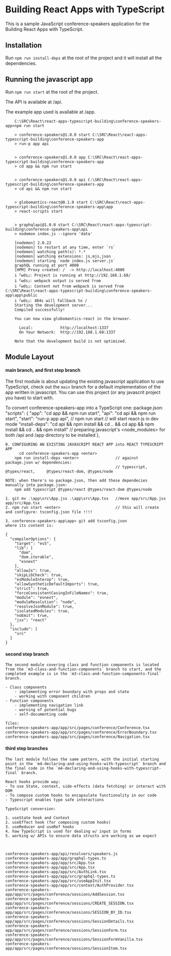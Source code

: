 # Building React Apps with TypeScript

  This is a sample JavaScript conference-speakers application for the Building React Apps with TypeScript.


## Installation

  Run `npm run install-deps` at the root of the project and it will install all the dependencies.

## Running the javascript app

  Run `npm run start` at the root of the project.

  The API is available at /api.

  The example app used is available at /app.

        C:\SRC\React\react-apps-typescript-building\conference-speakers-app>npm run start

        > conference-speakers@1.0.0 start C:\SRC\React\react-apps-typescript-building\conference-speakers-app
        > run-p app api


        > conference-speakers@1.0.0 app C:\SRC\React\react-apps-typescript-building\conference-speakers-app
        > cd app && npm run start


        > conference-speakers@1.0.0 api C:\SRC\React\react-apps-typescript-building\conference-speakers-app
        > cd api && npm run start


        > globomantics-react@0.1.0 start C:\SRC\React\react-apps-typescript-building\conference-speakers-app\app
        > react-scripts start


        > graphqlapi@1.0.0 start C:\SRC\React\react-apps-typescript-building\conference-speakers-app\api
        > nodemon index.js --ignore 'data'

        [nodemon] 2.0.22
        [nodemon] to restart at any time, enter `rs`
        [nodemon] watching path(s): *.*
        [nodemon] watching extensions: js,mjs,json
        [nodemon] starting `node index.js server.js`
        graphQL running at port 4000
        [HPM] Proxy created: /  -> http://localhost:4000
        i ｢wds｣: Project is running at http://192.168.1.68/
        i ｢wds｣: webpack output is served from
        i ｢wds｣: Content not from webpack is served from C:\SRC\React\react-apps-typescript-building\conference-speakers-app\app\public
        i ｢wds｣: 404s will fallback to /
        Starting the development server...
        Compiled successfully!

        You can now view globomantics-react in the browser.

          Local:            http://localhost:1337
          On Your Network:  http://192.168.1.68:1337

        Note that the development build is not optimized.

## Module Layout

#### main branch, and first step branch
  The first module is about updating the existing javascript application to use TypeScript, check out the `main` branch for a default implementation of the app written in javascript. You can use this project (or any javascrit project you have) to start with.

  To convert conference-speakers-app into a TypeScript one:
    package.json:
    "scripts": {
    "app": "cd app && npm run start",
    "api": "cd api && npm run start",
    "start": "run-p app api",                                                                                                // npm run start <enter>      // will start react-js in dev mode
    "install-deps": "cd api && npm install && cd .. && cd app && npm install && cd .. && npm install"                        // preparing javascript's <node_modules> for both /api and /app directory to be installed
    },

    0. CONFIGURING AN EXISTING JAVASCRIPT REACT APP into REACT TYPESCRIPT APP 
	      cd conference-speakers-app <enter>
        npm run install-deps <enter>                // against package.json w/ dependencies: 
                                                    // typescript, @types/react,     @types/react-dom, @types/node 

    NOTE: when there's no package.json, then add these dependecies manually into package.json:
        npm add typescript @types/react @types/react-dom @types/node

    1. git mv .\app\src\App.jsx .\app\src\App.tsx   //move app/src/App.jsx app/src/App.tsx
    2. npm run start <enter>                        // this will create and configure: tsconfig.json file !!!!

    3. conference-speakers-app\app> git add tsconfig.json 
    where its content is:

    {
      "compilerOptions": {
        "target": "es5",
        "lib": [
          "dom",
          "dom.iterable",
          "esnext"
        ],
        "allowJs": true,
        "skipLibCheck": true,
        "esModuleInterop": true,
        "allowSyntheticDefaultImports": true,
        "strict": true,
        "forceConsistentCasingInFileNames": true,
        "module": "esnext",
        "moduleResolution": "node",
        "resolveJsonModule": true,
        "isolatedModules": true,
        "noEmit": true,
        "jsx": "react"
      },
      "include": [
        "src"
      ]
    }


#### second step branch
    The second module covering class and function components is located from the `m3-class-and-function-components` branch to start, and the completed example is in the `m3-class-and-function-components-final` branch.

    - Class components
        - implementing error boundary with props and state
        - working with component children
    - Function components
        - implementing navigation link
        - warning of potential bugs
        - self-documenting code

    files:
    conference-speakers-app/app/src/pages/conference/Conference.tsx
    conference-speakers-app/app/src/pages/conference/ErrorBoundary.tsx
    conference-speakers-app/app/src/pages/conference/Navigation.tsx


#### third step branches
    The last module follows the same pattern, with the initial starting point in the `m4-declaring-and-using-hooks-with-typescript` branch and the final code in the `m4-declaring-and-using-hooks-with-typescript-final` branch.

    React hooks provide way:
    - To use State, context, side-effects (data fetching) or interact with DOM
    - To compose custom hooks to encapsulate functionality in our code
    - Typescript enables type safe interactions

    TypeScript conversion:

    1. useState hook and Context
    2. useEffect hook (for composing custom hooks)
    3. useReducer and useRef hooks
    4. how TypeScript is used for dealing w/ input in forms
    5. working w/ APIs to ensure data structs are working as we expect



    conference-speakers-app/api/resolvers/speakers.js
    conference-speakers-app/app/graphql-types.ts
    conference-speakers-app/app/src/App.tsx
    conference-speakers-app/app/src/App.tsx
    conference-speakers-app/app/src/AuthLink.tsx
    conference-speakers-app/app/src/graphql-types.ts
    conference-speakers-app/app/src/useAppInit.tsx
    conference-speakers-app/app/src/context/AuthProvider.tsx
    conference-speakers-app/app/src/pages/conference/sessions/AddSession.tsx
    conference-speakers-app/app/src/pages/conference/sessions/CREATE_SESSION.tsx
    conference-speakers-app/app/src/pages/conference/sessions/SESSION_BY_ID.tsx
    conference-speakers-app/app/src/pages/conference/sessions/SessionDetails.tsx
    conference-speakers-app/app/src/pages/conference/sessions/SessionForm.tsx
    conference-speakers-app/app/src/pages/conference/sessions/SessionFormVanilla.tsx
    conference-speakers-app/app/src/pages/conference/sessions/SessionItem.tsx